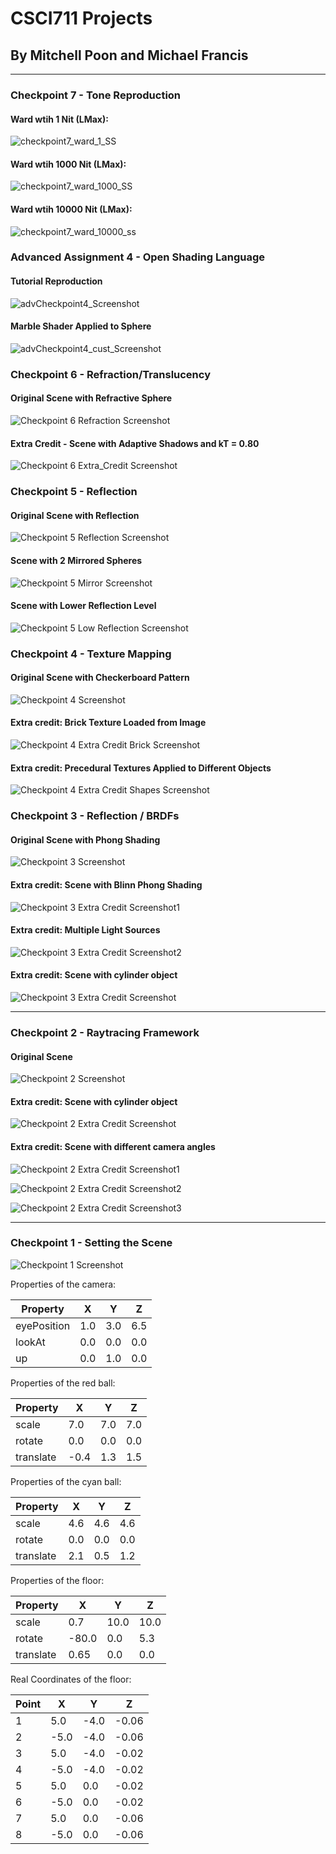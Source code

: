 # CSCI711 Projects
## By Mitchell Poon and Michael Francis
---

### Checkpoint 7 - Tone Reproduction 

#### Ward wtih 1 Nit (LMax):
[checkpoint7_ward_1]: images/checkpoint7_ward_one.png
![checkpoint7_ward_1_SS][checkpoint7_ward_1]

#### Ward wtih 1000 Nit (LMax):
[checkpoint7_ward_1000]: images/checkpoint7_ward_thousand.png
![checkpoint7_ward_1000_SS][checkpoint7_ward_1000]

#### Ward wtih 10000 Nit (LMax):
[checkpoint7_ward_10000]: images/checkpoint7_ward_tenThousand.png
![checkpoint7_ward_10000_ss][checkpoint7_ward_10000]

### Advanced Assignment 4 - Open Shading Language

#### Tutorial Reproduction
[advCheckpoint4_tut]: images/advChkpntTut.png
![advCheckpoint4_Screenshot][advCheckpoint4_tut]

#### Marble Shader Applied to Sphere
[advCheckpoint4_cust]: images/advChkpntCust.png
![advCheckpoint4_cust_Screenshot][advCheckpoint4_cust]

### Checkpoint 6 - Refraction/Translucency 

#### Original Scene with Refractive Sphere
[checkpoint6_Refraction]: images/checkpoint6_refractive_scene.png
![Checkpoint 6 Refraction Screenshot][checkpoint6_Refraction]

#### Extra Credit - Scene with Adaptive Shadows and kT = 0.80
[checkpoint6_Extra_Credt]: images/checkpoint6_extra_credit.png
![Checkpoint 6 Extra_Credit Screenshot][checkpoint6_Extra_Credt]

### Checkpoint 5 - Reflection 

#### Original Scene with Reflection
[checkpoint5_Reflection]: images/checkpoint5_reflection.png
![Checkpoint 5 Reflection Screenshot][checkpoint5_Reflection]

#### Scene with 2 Mirrored Spheres
[checkpoint5_Mirror_Sphere]: images/checkpoint5_mirror.png
![Checkpoint 5 Mirror Screenshot][checkpoint5_Mirror_Sphere]

#### Scene with Lower Reflection Level
[checkpoint5_Low_Reflection]: images/checkpoint5_reflect_diff.png
![Checkpoint 5 Low Reflection Screenshot][checkpoint5_Low_Reflection]

### Checkpoint 4 - Texture Mapping

#### Original Scene with Checkerboard Pattern 
[checkpoint4_Checkerboard]: images/checkpoint4_checkerboard.png
![Checkpoint 4 Screenshot][checkpoint4_Checkerboard]

#### Extra credit: Brick Texture Loaded from Image
[checkpoint4_Brick_Texture]: images/checkpoint4_brick_texture.png
![Checkpoint 4 Extra Credit Brick Screenshot][checkpoint4_Brick_Texture]

#### Extra credit: Precedural Textures Applied to Different Objects
[checkpoint4_Shape_Texture]: images/checkpoint4_shape_texture.png
![Checkpoint 4 Extra Credit Shapes Screenshot][checkpoint4_Shape_Texture]

### Checkpoint 3 - Reflection / BRDFs

#### Original Scene with Phong Shading
[checkpoint3_Phong]: images/checkpoint3_Phong.PNG
![Checkpoint 3 Screenshot][checkpoint3_Phong]

#### Extra credit: Scene with Blinn Phong Shading
[checkpoint3_extraBlinnPhong]: images/checkpoint3_extraBlinnPhong.PNG
![Checkpoint 3 Extra Credit Screenshot1][checkpoint3_extraBlinnPhong]

#### Extra credit: Multiple Light Sources
[checkpoint3_extraMultipleLight]: images/checkpoint3_extraMultipleLight.PNG
![Checkpoint 3 Extra Credit Screenshot2][checkpoint3_extraMultipleLight]

#### Extra credit: Scene with cylinder object
[checkpoint3_cylinder]: images/checkpoint3_cylinder.PNG
![Checkpoint 3 Extra Credit Screenshot][checkpoint3_cylinder]

---


### Checkpoint 2 - Raytracing Framework

#### Original Scene
[checkpoint2]: images/checkpoint2.png
![Checkpoint 2 Screenshot][checkpoint2]

#### Extra credit: Scene with cylinder object
[checkpoint2_extra]: images/checkpoint2_extra.png
![Checkpoint 2 Extra Credit Screenshot][checkpoint2_extra]

#### Extra credit: Scene with different camera angles
[checkpoint2_extra_angle1]: images/checkpoint2_extra_cam_angle1.png
![Checkpoint 2 Extra Credit Screenshot1][checkpoint2_extra_angle1]

[checkpoint2_extra_angle2]: images/checkpoint2_extra_cam_angle2.png
![Checkpoint 2 Extra Credit Screenshot2][checkpoint2_extra_angle2]

[checkpoint2_extra_angle3]: images/checkpoint2_extra_cam_angle3.png
![Checkpoint 2 Extra Credit Screenshot3][checkpoint2_extra_angle3]

---

### Checkpoint 1 - Setting the Scene

[checkpoint1]: images/checkpoint1.png
![Checkpoint 1 Screenshot][checkpoint1]

Properties of the camera:

| Property    |  X  |  Y  |  Z  |
| ----------- | --- | --- | --- |
| eyePosition | 1.0 | 3.0 | 6.5 |
| lookAt      | 0.0 | 0.0 | 0.0 |
| up          | 0.0 | 1.0 | 0.0 |

Properties of the red ball:

| Property  |  X   |  Y  |  Z  |
| --------- | ---- | --- | --- |
| scale     | 7.0  | 7.0 | 7.0 |
| rotate    | 0.0  | 0.0 | 0.0 |
| translate | -0.4 | 1.3 | 1.5 |

Properties of the cyan ball:

| Property  |  X  |  Y  |  Z  |
| --------- | --- | --- | --- |
| scale     | 4.6 | 4.6 | 4.6 |
| rotate    | 0.0 | 0.0 | 0.0 |
| translate | 2.1 | 0.5 | 1.2 |

Properties of the floor:

| Property  |   X   |  Y   |  Z   |
| --------- | ----- | ---- | ---- |
| scale     |  0.7  | 10.0 | 10.0 |
| rotate    | -80.0 | 0.0  | 5.3  |
| translate | 0.65  | 0.0  | 0.0  |

Real Coordinates of the floor:

| Point  |   X   |  Y   |  Z    |
| ------ | ----- | ---- | ----- |
| 1      |  5.0  | -4.0 | -0.06 |
| 2      | -5.0  | -4.0 | -0.06 |
| 3      |  5.0  | -4.0 | -0.02 |
| 4      | -5.0  | -4.0 | -0.02 |
| 5      |  5.0  |  0.0 | -0.02 |
| 6      | -5.0  |  0.0 | -0.02 |
| 7      |  5.0  |  0.0 | -0.06 |
| 8      | -5.0  |  0.0 | -0.06 |


